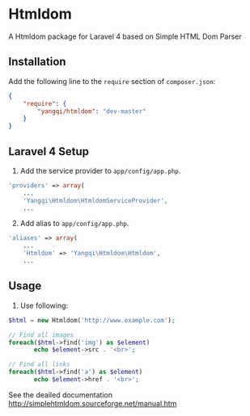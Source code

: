 Htmldom
=======

A Htmldom package for Laravel 4 based on Simple HTML Dom Parser

## Installation

Add the following line to the `require` section of `composer.json`:

```json
{
    "require": {
        "yangqi/htmldom": "dev-master"
    }
}
```

## Laravel 4 Setup

1. Add the service provider to `app/config/app.php`.

```php
'providers' => array(
    ...
	'Yangqi\Htmldom\HtmldomServiceProvider',
    ...
```
2. Add alias to `app/config/app.php`.

```php
'aliases' => array(	
    ...
	'Htmldom' => 'Yangqi\Htmldom\Htmldom',
    ...
```

## Usage

1. Use following:

```php
$html = new Htmldom('http://www.example.com');

// Find all images 
foreach($html->find('img') as $element) 
       echo $element->src . '<br>';

// Find all links 
foreach($html->find('a') as $element) 
       echo $element->href . '<br>';
```

See the deailed documentation http://simplehtmldom.sourceforge.net/manual.htm

